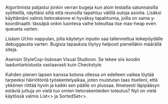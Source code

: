 Algoritmista paljastui jonkin verran bugeja kun aloin testailla satunnaisilla syötteillä, näyttäisi siltä että reunoilla tapahtuu välillä outoja asioita. Lisäksi käyttämäni valmis tietorakenne ei hyväksy tapahtumia, joilla on sama y-koordinaatti: tässäpä onkin luonteva vaihe toteuttaa itse max-heap even queueta varten.

Lisäsin UI:hin nappulan, jolla käytetyn inputin saa tallennettua leikepöydälle debuggausta varten. Bugisia tapauksia löytyy helposti pienelläkin määrällä siteja.

Asensin StyleCop-lisäosan Visual Studioon. Se tekee siis koodin laaduntarkistusta vastaavasti kuin Checkstyle.

Kahden pienen lapsen kanssa kotona ollessa on edelleen vaikea löytää tarpeeksi häiriötöntä työskentelyaikaa, joten muistutan taas itselleni, että ykkönen riittää hyvin ja kaikki sen päälle on plussaa. Ilmeisesti läpipääsyn estäviä juttuja on vielä tuo omien tietorakenteiden toteutus? Nyt on vielä käytössä valmis List<> ja SortedSet<>.
